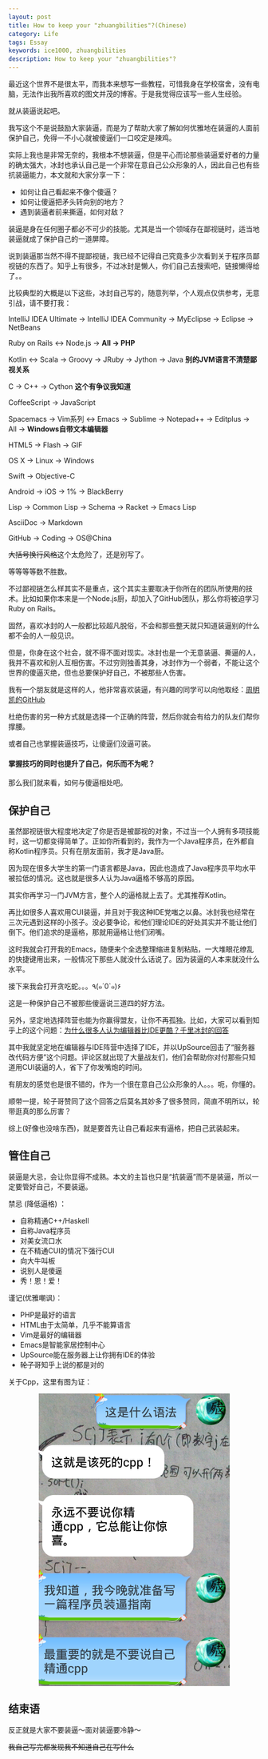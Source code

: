 ```yaml
---
layout: post  
title: How to keep your "zhuangbilities"?(Chinese)
category: Life
tags: Essay
keywords: ice1000, zhuangbilities
description: How to keep your "zhuangbilities"?
---
```


最近这个世界不是很太平，而我本来想写一些教程，可惜我身在学校宿舍，没有电脑，无法作出我所喜欢的图文并茂的博客。于是我觉得应该写一些人生经验。

就从装逼说起吧。

我写这个不是说鼓励大家装逼，而是为了帮助大家了解如何优雅地在装逼的人面前保护自己，免得一不小心就被傻逼们一口咬定是辣鸡。

实际上我也是非常无奈的，我根本不想装逼，但是平心而论那些装逼爱好者的力量的确太强大，冰封也承认自己是一个非常在意自己公众形象的人，因此自己也有些抗装逼能力，本文就和大家分享一下：

+ 如何让自己看起来不像个傻逼？
+ 如何让傻逼把矛头转向别的地方？
+ 遇到装逼者前来撕逼，如何对敌？

装逼是身在任何圈子都必不可少的技能。尤其是当一个领域存在鄙视链时，适当地装逼就成了保护自己的一道屏障。

说到装逼那当然不得不提鄙视链，我已经不记得自己究竟多少次看到关于程序员鄙视链的东西了。知乎上有很多，不过冰封是懒人，你们自己去搜索吧，链接懒得给了。。

比较典型的大概是以下这些，冰封自己写的，随意列举，个人观点仅供参考，无意引战，请不要打我：

IntelliJ IDEA Ultimate -> IntelliJ IDEA Community -> MyEclipse -> Eclipse -> NetBeans

Ruby on Rails <-> Node.js -> **All -> PHP**

Kotlin <-> Scala -> Groovy -> JRuby -> Jython -> Java **别的JVM语言不清楚鄙视关系**

C -> C++ -> Cython **这个有争议我知道**

CoffeeScript -> JavaScript

Spacemacs -> Vim系列 <-> Emacs -> Sublime -> Notepad++ -> Editplus -> All -> **Windows自带文本编辑器**

HTML5 -> Flash -> GIF

OS X -> Linux -> Windows

Swift -> Objective-C

Android -> iOS -> 1% -> BlackBerry

Lisp -> Common Lisp -> Schema -> Racket -> Emacs Lisp

AsciiDoc -> Markdown

GitHub -> Coding -> OS@China

~~大括号换行风格~~这个太危险了，还是别写了。

等等等等数不胜数。

不过鄙视链怎么样其实不是重点，这个其实主要取决于你所在的团队所使用的技术。比如如果你本来是一个Node.js厨，却加入了GitHub团队，那么你将被迫学习Ruby on Rails。

固然，喜欢冰封的人一般都比较超凡脱俗，不会和那些整天就只知道装逼别的什么都不会的人一般见识。

但是，你身在这个社会，就不得不面对现实。冰封也是一个无意装逼、撕逼的人，我并不喜欢和别人互相伤害。不过穷则独善其身，冰封作为一个弱者，不能让这个世界的傻逼灭绝，但也总要保护好自己，不被那些人伤害。

我有一个朋友就是这样的人，他非常喜欢装逼，有兴趣的同学可以向他取经：[周明凯的GitHub](https://github.com/sg-first)

杜绝伤害的另一种方式就是选择一个正确的阵营，然后你就会有给力的队友们帮你撑腰。

或者自己也掌握装逼技巧，让傻逼们没逼可装。

#### 掌握技巧的同时也提升了自己，何乐而不为呢？

那么我们就来看，如何与傻逼相处吧。

## 保护自己

虽然鄙视链很大程度地决定了你是否是被鄙视的对象，不过当一个人拥有多项技能时，这一切都变得简单了。正如你所看到的，我作为一个Java程序员，在外都自称Kotlin程序员。只有在朋友面前，我才是Java厨。

因为现在很多大学生的第一门语言都是Java，因此也造成了Java程序员平均水平被拉低的情况。这也就是很多人认为Java逼格不够高的原因。

其实你再学习一门JVM方言，整个人的逼格就上去了。尤其推荐Kotlin。

再比如很多人喜欢用CUI装逼，并且对于我这种IDE党嗤之以鼻。冰封我也经常在三次元遇到这样的小孩子。没必要争论，和他们理论IDE的好处其实并不能让他们倒下。他们追求的是逼格，那就用逼格让他们闭嘴。

这时我就会打开我的Emacs，随便来个全选整理缩进复制粘贴，一大堆眼花缭乱的快捷键用出来，一般情况下那些人就没什么话说了。因为装逼的人本来就没什么水平。

接下来我会打开贪吃蛇。。。٩(๑´0`๑)۶

这是一种保护自己不被那些傻逼说三道四的好方法。

另外，坚定地选择阵营也能为你赢得盟友，让你不再孤独。比如，大家可以看到知乎上的这个问题：[为什么很多人认为编辑器比IDE更酷？千里冰封的回答](http://www.zhihu.com/question/47502517/answer/106736912)

其中我就坚定地在编辑器与IDE阵营中选择了IDE，并以UpSource回击了“服务器改代码方便”这个问题。评论区就出现了大量战友们，他们会帮助你对付那些只知道用CUI装逼的人，省下了你发嘴炮的时间。

有朋友的感觉也是很不错的，作为一个很在意自己公众形象的人。。。呃，你懂的。

顺带一提，轮子哥赞同了这个回答之后莫名其妙多了很多赞同，简直不明所以，轮带逛真的那么厉害？

综上(好像也没啥东西)，就是要首先让自己看起来有逼格，把自己武装起来。

## 管住自己

装逼是大忌，会让你显得不成熟。本文的主旨也只是“抗装逼”而不是装逼，所以一定要管好自己，不要装逼。

禁忌 (降低逼格) ：

- 自称精通C++/Haskell
- 自称Java程序员
- 对美女流口水
- 在不精通CUI的情况下强行CUI
- 向大牛叫板
- 说别人是傻逼
- 秀！恩！爱！

谨记(优雅嘲讽)：

- PHP是最好的语言
- HTML由于太简单，几乎不能算语言
- Vim是最好的编辑器
- Emacs是智能家居控制中心
- UpSource能在服务器上让你拥有IDE的体验
- ~~轮子哥~~知乎上说的都是对的

关于Cpp，这里有图为证：

<center>
    <p><img src="/../../../assets/images/life/0.png" align="center"></p>
</center>

## 结束语

反正就是大家不要装逼～面对装逼要冷静～

~~我自己写完都发现我不知道自己在写什么~~
